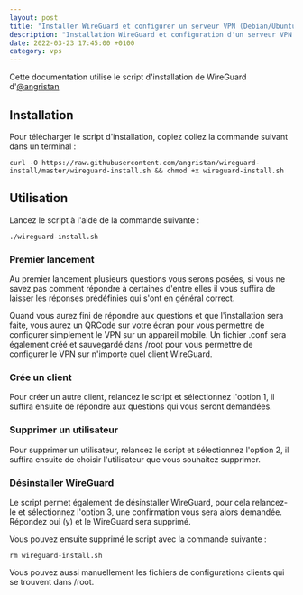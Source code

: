 ```yaml
---
layout: post
title: "Installer WireGuard et configurer un serveur VPN (Debian/Ubuntu)"
description: "Installation WireGuard et configuration d'un serveur VPN avec un script d'installation."
date: 2022-03-23 17:45:00 +0100
category: vps
---
```


Cette documentation utilise le script d'installation de WireGuard d'[@angristan](https://github.com/angristan/wireguard-install)

## Installation

Pour télécharger le script d'installation, copiez collez la commande suivant dans un terminal :

```
curl -O https://raw.githubusercontent.com/angristan/wireguard-install/master/wireguard-install.sh && chmod +x wireguard-install.sh
```

## Utilisation

Lancez le script à l'aide de la commande suivante :

```
./wireguard-install.sh
```

### Premier lancement

Au premier lancement plusieurs questions vous serons posées, si vous ne savez pas comment répondre à certaines d'entre elles il vous suffira de laisser les réponses prédéfinies qui s'ont en général correct.

Quand vous aurez fini de répondre aux questions et que l'installation sera faite, vous aurez un QRCode sur votre écran pour vous permettre de configurer simplement le VPN sur un appareil mobile.
Un fichier .conf sera également créé et sauvegardé dans /root pour vous permettre de configurer le VPN sur n'importe quel client WireGuard.

### Crée un client

Pour créer un autre client, relancez le script et sélectionnez l'option 1, il suffira ensuite de répondre aux questions qui vous seront demandées.

### Supprimer un utilisateur

Pour supprimer un utilisateur, relancez le script et sélectionnez l'option 2, il suffira ensuite de choisir l'utilisateur que vous souhaitez supprimer.

### Désinstaller WireGuard

Le script permet également de désinstaller WireGuard, pour cela relancez-le et sélectionnez l'option 3, une confirmation vous sera alors demandée. Répondez oui (y) et le WireGuard sera supprimé.

Vous pouvez ensuite supprimé le script avec la commande suivante :

```
rm wireguard-install.sh
```

Vous pouvez aussi manuellement les fichiers de configurations clients qui se trouvent dans /root. 